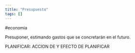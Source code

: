 ```yaml
---
title: "Presupuesto"
tags: []
---
```

#economia 

Presuponer, estimando gastos que se concretarán en el futuro.

PLANIFICAR: ACCION DE Y EFECTO DE PLANIFICAR